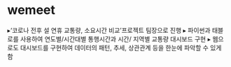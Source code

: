 # wemeet
▸‘코로나 전후 설 연휴 교통량, 소요시간 비교’프로젝트 팀장으로 진행 
▸ 파이썬과 태블로를 사용하여 연도별/시간대별 통행시간과 시간/ 지역별 교통량 대시보드 구현 
▸ 웹으로도 대시보드를 구현하여 데이터의 패턴, 추세, 상관관계 등을 한눈에 파악할 수 있게 함
